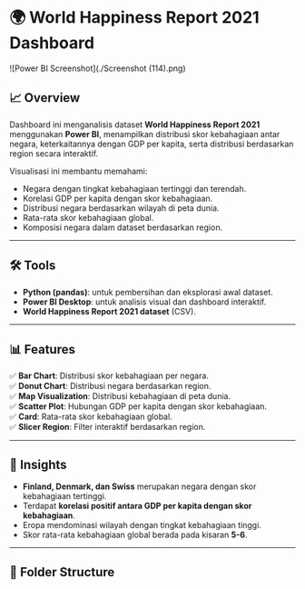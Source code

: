 # 🌍 World Happiness Report 2021 Dashboard

![Power BI Screenshot](./Screenshot (114).png) 

## 📈 Overview
Dashboard ini menganalisis dataset **World Happiness Report 2021** menggunakan **Power BI**, menampilkan distribusi skor kebahagiaan antar negara, keterkaitannya dengan GDP per kapita, serta distribusi berdasarkan region secara interaktif.

Visualisasi ini membantu memahami:
- Negara dengan tingkat kebahagiaan tertinggi dan terendah.
- Korelasi GDP per kapita dengan skor kebahagiaan.
- Distribusi negara berdasarkan wilayah di peta dunia.
- Rata-rata skor kebahagiaan global.
- Komposisi negara dalam dataset berdasarkan region.

---

## 🛠️ Tools
- **Python (pandas)**: untuk pembersihan dan eksplorasi awal dataset.
- **Power BI Desktop**: untuk analisis visual dan dashboard interaktif.
- **World Happiness Report 2021 dataset** (CSV).

---

## 📊 Features
✅ **Bar Chart**: Distribusi skor kebahagiaan per negara.  
✅ **Donut Chart**: Distribusi negara berdasarkan region.  
✅ **Map Visualization**: Distribusi kebahagiaan di peta dunia.  
✅ **Scatter Plot**: Hubungan GDP per kapita dengan skor kebahagiaan.  
✅ **Card**: Rata-rata skor kebahagiaan global.  
✅ **Slicer Region**: Filter interaktif berdasarkan region.

---

## 🚀 Insights
- **Finland, Denmark, dan Swiss** merupakan negara dengan skor kebahagiaan tertinggi.
- Terdapat **korelasi positif antara GDP per kapita dengan skor kebahagiaan**.
- Eropa mendominasi wilayah dengan tingkat kebahagiaan tinggi.
- Skor rata-rata kebahagiaan global berada pada kisaran **5-6**.

---

## 📂 Folder Structure

